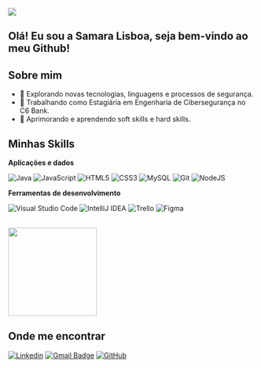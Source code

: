![](https://komarev.com/ghpvc/?username=pedrohpiress&color=006bed)

## Olá! Eu sou a Samara Lisboa, seja bem-vindo ao meu Github!


## Sobre mim

- 🤔 Explorando novas tecnologias, linguagens e processos de segurança.
- 💼 Trabalhando como Estagiária em Engenharia de Cibersegurança no C6 Bank.
- 🌱 Aprimorando e aprendendo soft skills e hard skills.

## Minhas Skills

**Aplicações e dados**

![Java](https://img.shields.io/badge/java-%23ED8B00.svg?style=for-the-badge&logo=openjdk&logoColor=white)
![JavaScript](https://img.shields.io/badge/javascript-%23323330.svg?style=for-the-badge&logo=javascript&logoColor=%23F7DF1E)
![HTML5](https://img.shields.io/badge/html5-%23E34F26.svg?style=for-the-badge&logo=html5&logoColor=white)
![CSS3](https://img.shields.io/badge/css3-%231572B6.svg?style=for-the-badge&logo=css3&logoColor=white)
![MySQL](https://img.shields.io/badge/mysql-4479A1.svg?style=for-the-badge&logo=mysql&logoColor=white) 
![Git](https://img.shields.io/badge/git-%23F05033.svg?style=for-the-badge&logo=git&logoColor=white)
![NodeJS](https://img.shields.io/badge/node.js-6DA55F?style=for-the-badge&logo=node.js&logoColor=white)

**Ferramentas de desenvolvimento**

![Visual Studio Code](https://img.shields.io/badge/Visual%20Studio%20Code-0078d7.svg?style=for-the-badge&logo=visual-studio-code&logoColor=white)
![IntelliJ IDEA](https://img.shields.io/badge/IntelliJIDEA-000000.svg?style=for-the-badge&logo=intellij-idea&logoColor=white)
![Trello](https://img.shields.io/badge/Trello-%23026AA7.svg?style=for-the-badge&logo=Trello&logoColor=white)
![Figma](https://img.shields.io/badge/figma-%23F24E1E.svg?style=for-the-badge&logo=figma&logoColor=white)

<br/>

<a href="https://github.com/SamaraLisboa" title="Meu perfil!">
  <img height="180em" src="https://github-readme-stats.vercel.app/api?username=SamaraLisboa&theme=dracula&show_icons=true" />
</a>

## Onde me encontrar

[![Linkedin](https://img.shields.io/badge/-SamaraLisboa-blue?style=flat-square&logo=Linkedin&logoColor=white&link=https://www.linkedin.com/in/samara-lisboa-01a95a2b6/)](https://www.linkedin.com/in/samara-lisboa-01a95a2b6/)
[![Gmail Badge](https://img.shields.io/badge/Email-006bed?style=flat-square&logo=Gmail&logoColor=white&link=mailto:samara.bueno@sptech.school)](mailto:samara.bueno@sptech.school)
[![GitHub](https://img.shields.io/github/followers/SamaraLisboa?label=follow&style=social)](https://github.com/SamaraLisboa)
